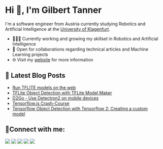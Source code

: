 # Hi 👋, I'm Gilbert Tanner

I'm a software engineer from Austria currently studying Robotics and Artificial Intelligence at the [University of Klagenfurt](https://www.aau.at/).

- 👨🏽‍💻 Currently working and growing my skillset in Robotics and Artificial Intelligence
- 🤝 Open for collaborations regarding technical articles and Machine Learning projects
- 🌐 Visit my [website](https://gilberttanner.com) for more information

## 📕 Latest Blog Posts
<!-- BLOG-POST-LIST:START -->
- [Run TFLITE models on the web](https://gilberttanner.com/blog/run-tflite-models-on-the-web/)
- [TFLite Object Detection with TFLite Model Maker](https://gilberttanner.com/blog/tflite-model-maker-object-detection/)
- [D2Go - Use Detectron2 on mobile devices](https://gilberttanner.com/blog/d2go-use-detectron2-on-mobile-devices/)
- [Tensorflow.js Crash-Course](https://gilberttanner.com/blog/tensorflow-js-crash-course/)
- [Tensorflow Object Detection with Tensorflow 2: Creating a custom model](https://gilberttanner.com/blog/tensorflow-object-detection-with-tensorflow-2-creating-a-custom-model/)
<!-- BLOG-POST-LIST:END -->

## 🤝Connect with me:

<p align = "center">

[<img src ="https://img.shields.io/badge/website-%23.svg?&style=for-the-badge&logo=&logoColor=white%22&color=black">](https://gilberttanner.com)
[<img src="https://img.shields.io/badge/twitter-%231DA1F2.svg?&style=for-the-badge&logo=twitter&logoColor=white&color=black" />](https://twitter.com/tanner__gilbert) 
[<img src="https://img.shields.io/badge/LinkedIn-%2312100E.svg?&style=for-the-badge&logo=linkedin&logoColor=white&color=black" />](https://www.linkedin.com/in/gilbert-tanner/)
[<img src="https://img.shields.io/badge/YouTube-%2312100E.svg?&style=for-the-badge&logo=youtube&logoColor=white&color=black" />](https://www.youtube.com/c/GilbertTanner)
[<img src="https://img.shields.io/badge/Instagram-%2312100E.svg?&style=for-the-badge&logo=instagram&logoColor=white&color=black" />](https://www.instagram.com/gilbert__tanner/)
</p>
